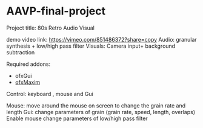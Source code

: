 # AAVP-final-project

Project title: 80s Retro Audio Visual

demo video link: https://vimeo.com/851486372?share=copy
Audio: granular synthesis + low/high pass filter
Visuals: Camera input+ background subtraction

Required addons:

* ofxGui
* [ofxMaxim](https://github.com/micknoise/Maximilian)

Control: keyboard , mouse and Gui

Mouse: move around the mouse on screen to change the grain rate and length
Gui: 
change parameters of grain (grain rate, speed, length, overlaps)
Enable mouse
change parameters of low/high pass filter


 

